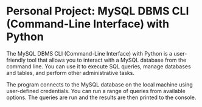 # Personal Project: MySQL DBMS CLI (Command-Line Interface) with Python

The MySQL DBMS CLI (Command-Line Interface) with Python is a user-friendly tool that allows you to interact with a MySQL database from the command line. 
You can use it to execute SQL queries, manage databases and tables, and perform other administrative tasks.

The program connects to the MySQL database on the local machine using user-defined credentials. 
You can run a range of queries from available options. 
The queries are run and the results are then printed to the console.

